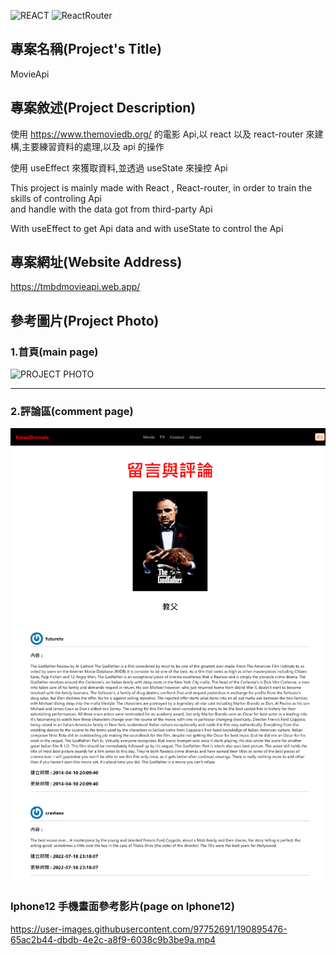 ![REACT](https://img.shields.io/badge/-React%5E18.0.0-blue)
![ReactRouter](https://img.shields.io/badge/-React--router%5E6.3.0-ff69b4)

## 專案名稱(Project's Title)

MovieApi

## 專案敘述(Project Description)

使用 https://www.themoviedb.org/ 的電影 Api,以 react 以及 react-router 來建構,主要練習資料的處理,以及 api 的操作<br/>

使用 useEffect 來獲取資料,並透過 useState 來操控 Api</br>

This project is mainly made with React , React-router, in order to train the skills of controling Api<br/> and handle with the data got from third-party Api <br/>

With useEffect to get Api data and with useState to control the Api

## 專案網址(Website Address)

https://tmbdmovieapi.web.app/

## 參考圖片(Project Photo)

### 1.首頁(main page)

![PROJECT PHOTO](https://github.com/Razieldu/MovieApi/raw/main/projectPhoto/main.png)

---

### 2.評論區(comment page)

![PROJECT PHOTO](https://github.com/Razieldu/MovieApi/raw/main/projectPhoto/comment.png)

### Iphone12 手機畫面參考影片(page on Iphone12)

https://user-images.githubusercontent.com/97752691/190895476-65ac2b44-dbdb-4e2c-a8f9-6038c9b3be9a.mp4
